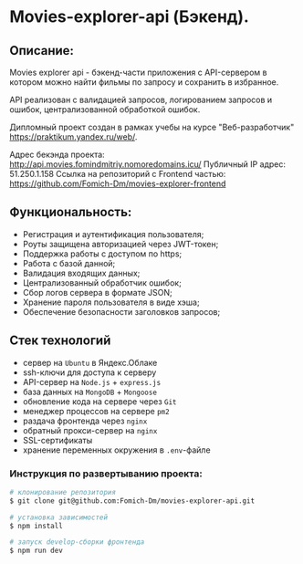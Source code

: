 # Movies-explorer-api (Бэкенд).

## Описание:

Movies explorer api - бэкенд-части приложения с API-сервером в котором можно найти фильмы по запросу и сохранить в избранное.

API реализован с валидацией запросов, логированием запросов и ошибок, централизованной обработкой ошибок.

Дипломный проект создан в рамках учебы на курсе "Веб-разработчик" https://praktikum.yandex.ru/web/.

Адрес бекэнда проекта: http://api.movies.fomindmitriy.nomoredomains.icu/
Публичный IP адрес: 51.250.1.158
Ссылка на репозиторий с Frontend частью: https://github.com/Fomich-Dm/movies-explorer-frontend

## Функциональность:
- Регистрация и аутентификация пользователя;
- Роуты защищена авторизацией через JWT-токен;
- Поддержка работы с доступом по https;
- Работа с базой данной;
- Валидация входящих данных;
- Централизованный обработчик ошибок;
- Сбор логов сервера в формате JSON;
- Хранение пароля пользователя в виде хэша;
- Обеспечение безопасности заголовков запросов;

## Стек технологий
- сервер на `Ubuntu` в Яндекс.Облаке
- ssh-ключи для доступа к серверу
- API-сервер на `Node.js` + `express.js`
- база данных на `MongoDB` + `Mongoose`
- обновление кода на сервере через `Git`
- менеджер процессов на сервере `pm2`
- раздача фронтенда через `nginx`
- обратный прокси-сервер на `nginx`
- SSL-сертификаты
- хранение переменных окружения в `.env`-файле

### Инструкция по развертыванию проекта:
```bash
# клонирование репозитория
$ git clone git@github.com:Fomich-Dm/movies-explorer-api.git

# установка зависимостей
$ npm install

# запуск develop-сборки фронтенда
$ npm run dev
